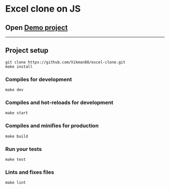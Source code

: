 # Excel clone on JS

## Open [Demo project](https://excel-clone-rh7vyw0tb-vikman88.vercel.app)

---
## Project setup
```
git clone https://github.com/Vikman88/excel-clone.git
make install
```

### Compiles for development
```
make dev
```

### Compiles and hot-reloads for development
```
make start
```

### Compiles and minifies for production
```
make build
```

### Run your tests
```
make test
```

### Lints and fixes files
```
make lint
```